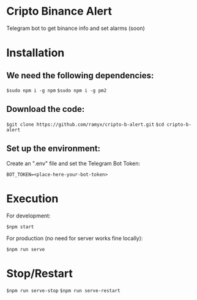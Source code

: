 # Cripto Binance Alert
Telegram bot to get binance info and set alarms (soon)

# Installation 
## We need the following dependencies:

`$sudo npm i -g npm`
`$sudo npm i -g pm2`

## Download the code:

`$git clone https://github.com/ramyx/cripto-b-alert.git`
`$cd cripto-b-alert`

## Set up the environment:
Create an ".env" file and set the Telegram Bot Token:

`BOT_TOKEN=<place-here-your-bot-token>`

# Execution
For development:

`$npm start`

For production (no need for server works fine locally):

`$npm run serve`

# Stop/Restart

`$npm run serve-stop`
`$npm run serve-restart`